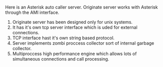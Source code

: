 Here is an Asterisk auto caller server. Originate server works with Asterisk through the AMI interface. 

1. Originate server has been designed only for unix systems. 
2. It has it's own tcp server interface which is uded for external connections.
3. TCP interface hast it's own string based protocol.
4. Server implements zombi proccess collector sort of internal garbage collector.
5. Multiproccess high performance engine which allows lots of simultaneous connections and call processing.
